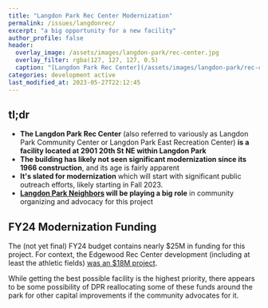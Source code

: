 ```yaml
---
title: "Langdon Park Rec Center Modernization"
permalink: /issues/langdonrec/
excerpt: "a big opportunity for a new facility"
author_profile: false
header:
  overlay_image: /assets/images/langdon-park/rec-center.jpg
  overlay_filter: rgba(127, 127, 127, 0.5)
  caption: "[Langdon Park Rec Center](/assets/images/langdon-park/rec-center.jpg)"
categories: development active
last_modified_at: 2023-05-27T22:12:45
---
```

<div id="development-map" class="map-container"></div>

## tl;dr
- **The Langdon Park Rec Center** (also referred to variously as Langdon Park Community Center or Langdon Park East Recreation Center) **is a facility located at 2901 20th St NE within Langdon Park**
- **The building has likely not seen significant modernization since its 1966 construction**, and its age is fairly apparent
- **It's slated for modernization** which will start with significant public outreach efforts, likely starting in Fall 2023.
- **[Langdon Park Neighbors](https://www.langdonparkneighbors.org) will be playing a big role** in community organizing and advocacy for this project

## FY24 Modernization Funding
The (not yet final) FY24 budget contains nearly $25M in funding for this project. For context, the Edgewood Rec Center development (including at least the athletic fields) [was an $18M project](https://dpr.dc.gov/edgewood).

While getting the best possible facility is the highest priority, there appears to be some possibility of DPR reallocating some of these funds around the park for other capital improvements if the community advocates for it.

<script>
var map = L.map('development-map',  {
      zoomSnap: 0.25
  }).setView([38.9268068249159, -76.97582807825951], 18.5);
  L.tileLayer('https://{s}.tile.openstreetmap.org/{z}/{x}/{y}.png', {
      maxZoom: 19,
      attribution: '© OpenStreetMap'
  }).addTo(map);

  var polygon = L.polygon([[38.92691815660863, -76.97611953256383], [38.926981968597616, -76.97555582154408], [38.92667920056542, -76.9755662929562], [38.92668191597955, -76.9761212777992], [38.92691815660863, -76.97611953256383]], {color: 'red'}).addTo(map);
</script>